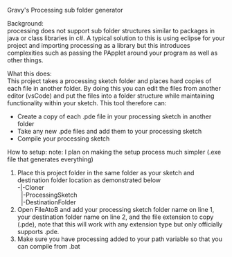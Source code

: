 Gravy's Processing sub folder generator

Background:  
processing does not support sub folder structures similar to packages in java or class libraries in c#. A typical solution to this is using eclipse for your project and importing processing as a library but this introduces complexities such as passing the PApplet around your program as well as other things. 

What this does:  
This project takes a processing sketch folder and places hard copies of each file in another folder. By doing this you can edit the files from another editor (vsCode) and put the files into a folder structure while maintaining functionality within your sketch. This tool therefore can:  
- Create a copy of each .pde file in your processing sketch in another folder
- Take any new .pde files and add them to your processing sketch
- Compile your processing sketch

How to setup:
note: I plan on making the setup process much simpler (.exe file that generates everything)

1. Place this project folder in the same folder as your sketch and destination folder location as demonstrated below  
-|-Cloner  
&nbsp; |-ProcessingSketch  
&nbsp; |-DestinationFolder  
2. Open FileAtoB and add your processing sketch folder name on line 1, your destination folder name on line 2, and the file extension to copy (.pde), note that this will work with any extension type but only officially supports .pde.
3. Make sure you have processing added to your path variable so that you can compile from .bat
